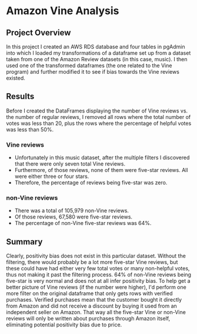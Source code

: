 # Amazon Vine Analysis

## Project Overview
In this project I created an AWS RDS database and four tables in pgAdmin into which I loaded my transformations of a dataframe set up from a dataset taken from one of the Amazon Review datasets (in this case, music).  I then used one of the transformed dataframes (the one related to the Vine program) and further modified it to see if bias towards the Vine reviews existed.

## Results
Before I created the DataFrames displaying the number of Vine reviews vs. the number of regular reviews, I removed all rows where the total number of votes was less than 20, plus the rows where the percentage of helpful votes was less than 50%.

### Vine reviews
- Unfortunately in this music dataset, after the multiple filters I discovered that there were only seven total Vine reviews.
- Furthermore, of those reviews, none of them were five-star reviews.  All were either three or four stars.
- Therefore, the percentage of reviews being five-star was zero.

### non-Vine reviews
- There was a total of 105,979 non-Vine reviews.
- Of those reviews, 67,580 were five-star reviews.
- The percentage of non-Vine five-star reviews was 64%.

## Summary
Clearly, positivity bias does not exist in this particular dataset.  Without the filtering, there would probably be a lot more five-star Vine reviews, but these could have had either very few total votes or many non-helpful votes, thus not making it past the filtering process.  64% of non-Vine reviews being five-star is very normal and does not at all infer positivity bias.   To help get a better picture of Vine reviews (if the number were higher), I'd perform one more filter on the original dataframe that only gets rows with verified purchases.  Verified purchases mean that the customer bought it directly from Amazon and did not receive a discount by buying it used from an independent seller on Amazon.  That way all the five-star Vine or non-Vine reviews will only be written about purchases through Amazon itself, eliminating potential positivity bias due to price.
